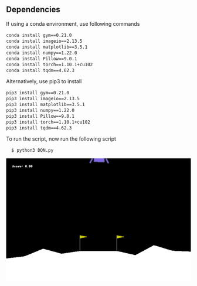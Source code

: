 ## Dependencies
If using a conda environment, use following commands
```
conda install gym==0.21.0
conda install imageio==2.13.5
conda install matplotlib==3.5.1
conda install numpy==1.22.0
conda install Pillow==9.0.1
conda install torch==1.10.1+cu102
conda install tqdm==4.62.3
```
Alternatively, use pip3 to install 
```
pip3 install gym==0.21.0
pip3 install imageio==2.13.5
pip3 install matplotlib==3.5.1
pip3 install numpy==1.22.0
pip3 install Pillow==9.0.1
pip3 install torch==1.10.1+cu102
pip3 install tqdm==4.62.3
```
To run the script, now run the following script
```bash
  $ python3 DQN.py
  ```
![Alt Text](gifs/gym_animation.gif)
